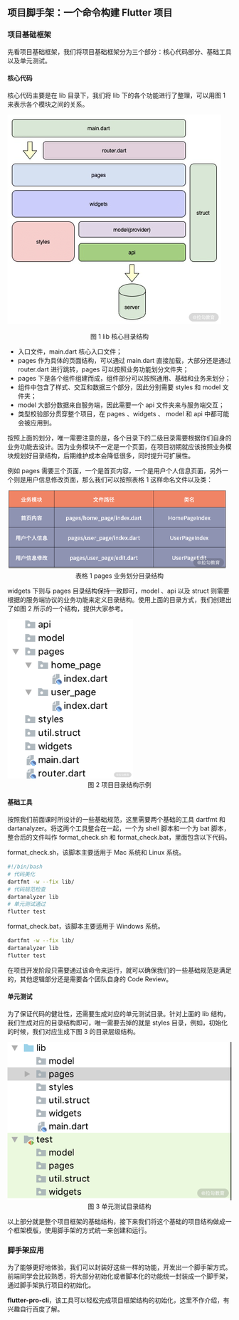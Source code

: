 ## 项目脚手架：一个命令构建 Flutter 项目



### 项目基础框架

先看项目基础框架，我们将项目基础框架分为三个部分：核心代码部分、基础工具以及单元测试。



#### 核心代码

核心代码主要是在 lib 目录下，我们将 lib 下的各个功能进行了整理，可以用图 1 来表示各个模块之间的关系。

![image.png](https://raw.githubusercontent.com/Heart-Beats/Note-Pictures/main/images/Ciqc1F8Flb-AGmmvAADAcKsYMc8004.png)

<center>图 1 lib 核心目录结构</center>

- 入口文件，main.dart 核心入口文件；
- pages 作为具体的页面结构，可以通过 main.dart 直接加载，大部分还是通过 router.dart 进行跳转，pages 可以按照业务功能划分文件夹；
- pages 下是各个组件组建而成，组件部分可以按照通用、基础和业务来划分；
- 组件中包含了样式、交互和数据三个部分，因此分别需要 styles 和 model 文件夹；
- model 大部分数据来自服务端，因此需要一个 api 文件夹来与服务端交互；
- 类型校验部分贯穿整个项目，在 pages 、widgets 、 model 和 api 中都可能会被应用到。

按照上面的划分，唯一需要注意的是，各个目录下的二级目录需要根据你们自身的业务功能去设计。因为业务模块不一定是一个页面，在项目初期就应该按照业务模块规划好目录结构，后期维护成本会降低很多，同时提升可扩展性。

例如 pages 需要三个页面，一个是首页内容，一个是用户个人信息页面，另外一个则是用户信息修改页面，那么我们可以按照表格 1 这样命名文件以及类：

<img src="https://raw.githubusercontent.com/Heart-Beats/Note-Pictures/main/images/Ciqc1F8FldOAPQ-gAABVfTIEj5I407.png" alt="image (1).png" style="zoom:50%;" />

<center>表格 1 pages 业务划分目录结构</center>

widgets 下则与 pages 目录结构保持一致即可，model 、api 以及 struct 则需要根据的服务端协议的业务功能来定义目录结构。使用上面的目录方式，我们创建出了如图 2 所示的一个结构，提供大家参考。

<img src="https://raw.githubusercontent.com/Heart-Beats/Note-Pictures/main/images/CgqCHl8FleuAcV39AABWvTrY5U8584.png" alt="image2.png" style="zoom:80%;" />

<center>图 2 项目目录结构示例</center>



#### 基础工具

按照我们前面课时所设计的一些基础规范，这里需要两个基础的工具 dartfmt 和 dartanalyzer。将这两个工具整合在一起，一个为 shell 脚本和一个为 bat 脚本，整合后的文件叫作 format_check.sh 和 format_check.bat，里面包含以下代码。

format_check.sh，该脚本主要适用于 Mac 系统和 Linux 系统。

```bash
#!/bin/bash
# 代码美化
dartfmt -w --fix lib/
# 代码规范检查
dartanalyzer lib
# 单元测试通过
flutter test
```

format_check.bat，该脚本主要适用于 Windows 系统。

```bash
dartfmt -w --fix lib/
dartanalyzer lib
flutter test
```

在项目开发阶段只需要通过该命令来运行，就可以确保我们的一些基础规范是满足的，其他逻辑部分还是需要各个团队自身的 Code Review。



#### 单元测试

为了保证代码的健壮性，还需要生成对应的单元测试目录。针对上面的 lib 结构，我们生成对应的目录结构即可，唯一需要去掉的就是 styles 目录，例如，初始化的时候，我们对应生成下图 3 的目录层级结构。

<img src="https://raw.githubusercontent.com/Heart-Beats/Note-Pictures/main/images/Ciqc1F8Flg2AZvgFAABbTxGj0PU912.png" alt="image (2).png" style="zoom:80%;" />

<center>图 3 单元测试目录结构</center>

以上部分就是整个项目框架的基础结构，接下来我们将这个基础的项目结构做成一个框架模版，使用脚手架的方式统一来创建和运行。



### 脚手架应用

为了能够更好地体验，我们可以封装好这些一样的功能，开发出一个脚手架方式。前端同学会比较熟悉，将大部分初始化或者脚本化的功能统一封装成一个脚手架，通过脚手架执行项目的初始化。

**flutter-pro-cli**，该工具可以轻松完成项目框架结构的初始化，这里不作介绍，有兴趣自行百度了解。

